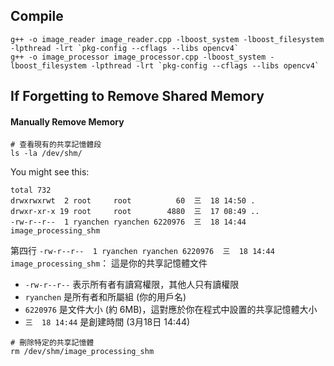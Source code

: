 ## Compile

```
g++ -o image_reader image_reader.cpp -lboost_system -lboost_filesystem -lpthread -lrt `pkg-config --cflags --libs opencv4`
g++ -o image_processor image_processor.cpp -lboost_system -lboost_filesystem -lpthread -lrt `pkg-config --cflags --libs opencv4`
```



## If Forgetting to Remove Shared Memory

#### Manually Remove Memory

```
# 查看現有的共享記憶體段
ls -la /dev/shm/
```

You might see this:
```
total 732
drwxrwxrwt  2 root     root          60  三  18 14:50 .
drwxr-xr-x 19 root     root        4880  三  17 08:49 ..
-rw-r--r--  1 ryanchen ryanchen 6220976  三  18 14:44 image_processing_shm
```

第四行 `-rw-r--r--  1 ryanchen ryanchen 6220976  三  18 14:44 image_processing_shm`：
這是你的共享記憶體文件

- `-rw-r--r--` 表示所有者有讀寫權限，其他人只有讀權限
- `ryanchen` 是所有者和所屬組 (你的用戶名)
- `6220976` 是文件大小 (約 6MB)，這對應於你在程式中設置的共享記憶體大小
- `三  18 14:44` 是創建時間 (3月18日 14:44)

```
# 刪除特定的共享記憶體
rm /dev/shm/image_processing_shm
```

